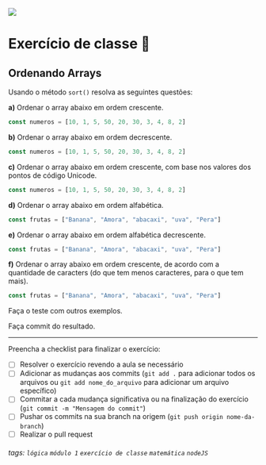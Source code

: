 ![](https://i.imgur.com/xG74tOh.png)

# Exercício de classe 🏫

## Ordenando Arrays

Usando o método `sort()` resolva as seguintes questões:

**a)** Ordenar o array abaixo em ordem crescente.

```javascript
const numeros = [10, 1, 5, 50, 20, 30, 3, 4, 8, 2]
```

**b)** Ordenar o array abaixo em ordem decrescente.

```javascript
const numeros = [10, 1, 5, 50, 20, 30, 3, 4, 8, 2]
```

**c)** Ordenar o array abaixo em ordem crescente, com base nos valores dos pontos de código Unicode.

```javascript
const numeros = [10, 1, 5, 50, 20, 30, 3, 4, 8, 2]
```

**d)** Ordenar o array abaixo em ordem alfabética.

```javascript
const frutas = ["Banana", "Amora", "abacaxi", "uva", "Pera"]
```

**e)** Ordenar o array abaixo em ordem alfabética decrescente.

```javascript
const frutas = ["Banana", "Amora", "abacaxi", "uva", "Pera"]
```

**f)** Ordenar o array abaixo em ordem crescente, de acordo com a quantidade de caracters (do que tem menos caracteres, para o que tem mais).

```javascript
const frutas = ["Banana", "Amora", "abacaxi", "uva", "Pera"]
```

Faça o teste com outros exemplos.

Faça commit do resultado.

---

Preencha a checklist para finalizar o exercício:

-   [ ] Resolver o exercício revendo a aula se necessário
-   [ ] Adicionar as mudanças aos commits (`git add .` para adicionar todos os arquivos ou `git add nome_do_arquivo` para adicionar um arquivo específico)
-   [ ] Commitar a cada mudança significativa ou na finalização do exercício (`git commit -m "Mensagem do commit"`)
-   [ ] Pushar os commits na sua branch na origem (`git push origin nome-da-branch`)
-   [ ] Realizar o pull request

###### tags: `lógica` `módulo 1` `exercício de classe` `matemática` `nodeJS`
